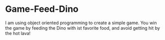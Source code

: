 # Game-Feed-Dino
I am using object oriented programming to create a simple game.
You win the game by feeding the Dino with ist favorite food, and avoid getting hit by the hot lava!
